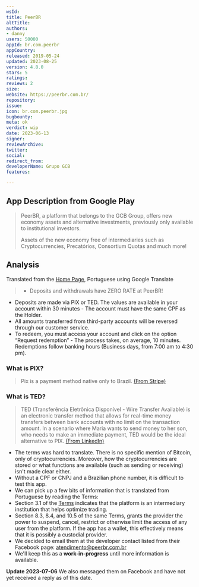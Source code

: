 ```yaml
---
wsId: 
title: PeerBR
altTitle: 
authors:
- danny
users: 50000
appId: br.com.peerbr
appCountry: 
released: 2019-05-24
updated: 2023-08-25
version: 4.8.0
stars: 5
ratings: 
reviews: 2
size: 
website: https://peerbr.com.br/
repository: 
issue: 
icon: br.com.peerbr.jpg
bugbounty: 
meta: ok
verdict: wip
date: 2023-06-13
signer: 
reviewArchive: 
twitter: 
social: 
redirect_from: 
developerName: Grupo GCB
features: 

---
```


## App Description from Google Play

> PeerBR, a platform that belongs to the GCB Group, offers new economy assets and alternative investments, previously only available to institutional investors.
>
> Assets of the new economy free of intermediaries such as Cryptocurrencies, Precatórios, Consortium Quotas and much more!

## Analysis

Translated from the [Home Page](https://www.peerbr.com.br/), Portuguese using Google Translate

> - Deposits and withdrawals have ZERO RATE at PeerBR!
- Deposits are made via PIX or TED. The values are available in your account within 30 minutes - The account must have the same CPF as the Holder.
- All amounts transferred from third-party accounts will be reversed through our customer service.
- To redeem, you must access your account and click on the option “Request redemption” - The process takes, on average, 10 minutes.
Redemptions follow banking hours (Business days, from 7:00 am to 4:30 pm).

### What is PIX?

> Pix is a payment method native only to Brazil. [(From Stripe)](https://support.stripe.com/questions/how-to-enable-pix-as-a-payment-method-in-brazil#:~:text=Pix%20is%20a%20payment%20method,requirements%20and%20supported%20countries%20HERE.)

### What is TED?

> TED (Transferência Eletrônica Disponível - Wire Transfer Available) is an electronic transfer method that allows for real-time money transfers between bank accounts with no limit on the transaction amount. In a scenario where Maria wants to send money to her son, who needs to make an immediate payment, TED would be the ideal alternative to PIX. [(From LinkedIn)](https://www.linkedin.com/pulse/brazil-beyond-pix-comprehensive-guide-ted-doc-boleto-payments/)

- The terms was hard to translate. There is no specific mention of Bitcoin, only of cryptocurrencies. Moreover, how the cryptocurrencies are stored or what functions are available (such as sending or receiving) isn't made clear either.
- Without a CPF or CNPJ and a Brazilian phone number, it is difficult to test this app.
- We can pick up a few bits of information that is translated from Portuguese by reading the Terms:
- Section 3.1 of the [Terms](https://static.peerbr.com/peerbr-site/documents/TermosdeUsoPeerBR2022.pdf) indicates that the platform is an intermediary institution that helps optimize trading.
- Section 8.3, 8.4, and 10.5 of the same Terms, grants the provider the power to suspend, cancel, restrict or otherwise limit the access of any user from the platform. If the app has a wallet, this effectively means that it is possibly a custodial provider.
- We decided to email them at the developer contact listed from their Facebook page: atendimento@peerbr.com.br
- We'll keep this as a **work-in-progress** until more information is available.

**Update 2023-07-06** We also messaged them on Facebook and have not yet received a reply as of this date.
